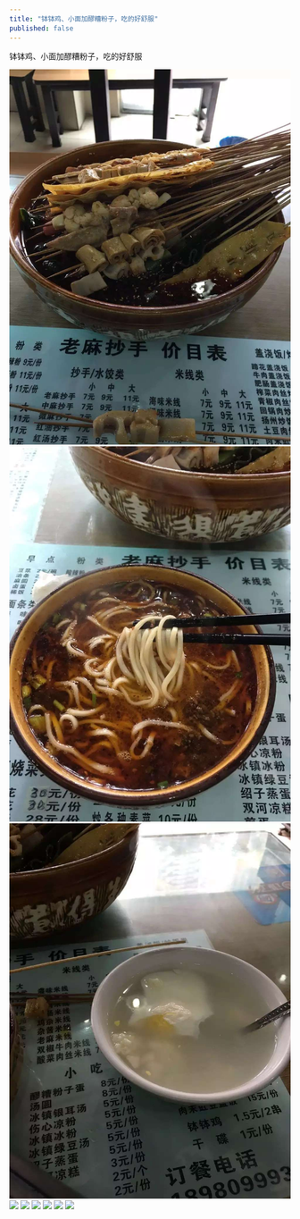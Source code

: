 ```yaml
---
title: "钵钵鸡、小面加醪糟粉子，吃的好舒服"
published: false
---
```

钵钵鸡、小面加醪糟粉子，吃的好舒服

![](./1.jpg)
![](./2.jpg)
![](./3.jpg)
![](./4.jpg)
![](./5.jpg)
![](./6.jpg)
![](./7.jpg)
![](./8.jpg)
![](./9.jpg)
